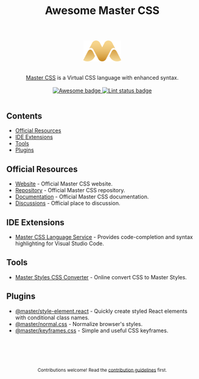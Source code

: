<!--lint disable awesome-heading awesome-github double-link no-dead-urls-->

# <p align="center">Awesome Master CSS</p>

<br />
<div align="center">
  <br />
  <img width="100" src="./assets/logo.svg" alt="Master CSS logo">
  <br />
</div>

<br />
<p align="center">
  <a href="https://css.master.co">Master CSS</a> is a Virtual CSS language with enhanced syntax.
  <br />
  <br />
  <a href="https://github.com/sindresorhus/awesome">
    <img src="https://cdn.rawgit.com/sindresorhus/awesome/d7305f38d29fed78fa85652e3a63e154dd8e8829/media/badge.svg" alt="Awesome badge">
  </a>
  <a href="https://github.com/sindresorhus/awesome-lint">
    <img src="https://github.com/aniftyco/awesome-tailwindcss/workflows/Lint/badge.svg" alt="Lint status badge">
  </a>
  <br />
  <br />
</p>

## Contents 
- [Official Resources](#official-resources)
- [IDE Extensions](#ide-extensions)
- [Tools](#tools)
- [Plugins](#plugins)

## Official Resources
- [Website](https://css.master.co/) - Official Master CSS website.
- [Repository](https://github.com/master-co/css) - Official Master CSS repository.
- [Documentation](https://docs.master.co/css/setup) - Official Master CSS documentation.
- [Discussions](https://discord.gg/sZNKpAAAw6) - Official place to discussion.

## IDE Extensions
- [Master CSS Language Service](https://marketplace.visualstudio.com/items?itemName=masterco.master-css-language-service) - Provides code-completion and syntax highlighting for Visual Studio Code.

## Tools
- [Master Styles CSS Converter](https://github.com/serkodev/master-styles-css-converter) - Online convert CSS to Master Styles.

## Plugins 
- [@master/style-element.react](https://github.com/master-co/style-element.react) - Quickly create styled React elements with conditional class names.
- [@master/normal.css](https://github.com/master-co/normal.css) - Normalize browser's styles.
- [@master/keyframes.css](https://github.com/master-co/keyframes.css) - Simple and useful CSS keyframes.

<p align="center">
  <br />
  <br />
  <br />
  <br />
  <sub>Contributions welcome! Read the <a href="./CONTRIBUTING.md">contribution guidelines</a> first.</sub>
</p>
